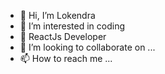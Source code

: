 - 👋 Hi, I’m Lokendra
- 👀 I’m interested in coding
- 🌱 ReactJs Developer
- 💞️ I’m looking to collaborate on ...
- 📫 How to reach me ...

<!---
loken-lokendra/loken-lokendra is a ✨ special ✨ repository because its `README.md` (this file) appears on your GitHub profile.
You can click the Preview link to take a look at your changes.
--->
